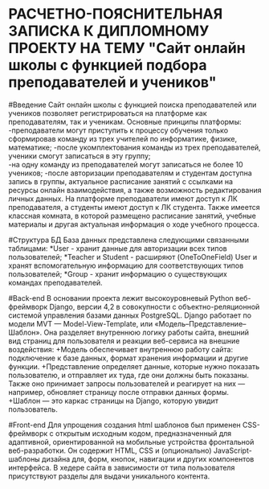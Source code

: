 РАСЧЕТНО-ПОЯСНИТЕЛЬНАЯ ЗАПИСКА К ДИПЛОМНОМУ ПРОЕКТУ НА ТЕМУ "Сайт онлайн школы с функцией подбора преподавателей и учеников"
=============

#Введение
   Сайт онлайн школы с функцией поиска преподавателей или учеников позволяет регистрироваться на платформе как преподавателям, так и ученикам. Основные принципы платформы:
-преподаватели могут приступить к процессу обучения только сформировав команду из трех учителей по информатике, физике, математике;
-после укомплектования команды из трех преподавателей, ученики смогут записаться в эту группу;  
-на одну команду из преподавателей могут записаться не более 10 учеников;
-после авторизации преподавателям и студентам доступна запись в группы, актуальное расписание занятий с ссылками на ресурсы онлайн взаимодействия, а также возможность редактирования личных данных.
На платформе преподаватели имеют доступ к ЛК преподавателя, а студенты имеют доступ к ЛК студента. Также имеется классная комната, в которой размещено расписание занятий, учебные материалы и другая актуальная информация о ходе учебного процесса.

#Структура БД
	База данных представлена следующими связанными таблицами:
*User - хранит данные для авторизации всех типов пользователей;
*Teacher и Student - расширяют (OneToOneField) User и хранят вспомогательную информацию для соответствующих типов пользователей;
*Group - хранит информацию о существующих командах преподавателей.

#Back-end
	В основании проекта лежит высокоуровневый Python веб-фреймворк Django, версии 4,2 в совокупности с объектно-реляционной системой управления базами данных PostgreSQL.
	Django работает по модели MVT — Model-View-Template, или «Модель–Представление–Шаблон». Она разделяет внутреннюю логику работы сайта, внешний вид страниц для пользователя и реакции веб-сервиса на внешние воздействия:
+Модель обеспечивает внутреннюю работу сайта: подключение к базе данных, формат хранения информации и другие функции.
+Представление определяет данные, которые нужно показать пользователю, и отправляет их туда, где они должны быть показаны. Также оно принимает запросы пользователей и реагирует на них — например, обновляет страницу после отправки данных формы.
+Шаблон — это каркас страницы на Django, которую увидит пользователь.

#Front-end
	Для упрощения создания html шаблонов был применен CSS-фреймворк с открытым исходным кодом, предназначенный для адаптивной, ориентированной на мобильные устройства фронтальной веб-разработки. Он содержит HTML, CSS и (опционально) JavaScript-шаблоны дизайна для, форм, кнопок, навигации и других компонентов интерфейса.
	В хедере сайта в зависимости от типа пользователя присутствуют разделы для выдачи уникального контента.
